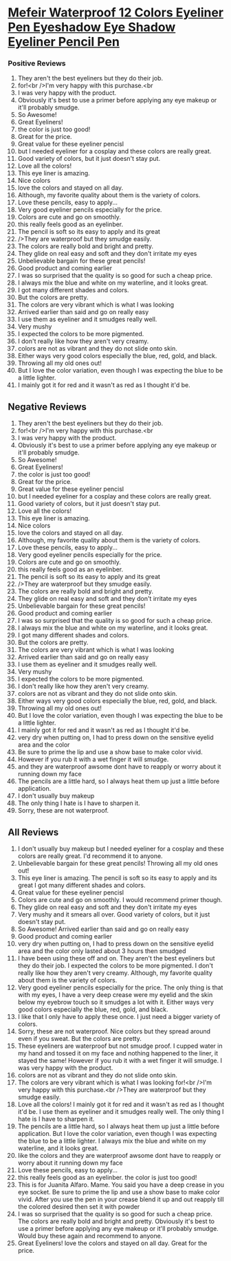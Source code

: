 # [Mefeir Waterproof 12 Colors Eyeliner Pen Eyeshadow Eye Shadow Eyeliner Pencil Pen](https://products.checkmycream.com/products/Mefeir-Waterproof-12-Colors-Eyeliner-Pen-Eyeshadow-Eye-Shadow-Eyeliner-Pencil-Pen.html)

### Positive Reviews

<ol>
      <li>They aren&#x27;t the best eyeliners but they do their job.</li>
      <li>for!&lt;br /&gt;I&#x27;m very happy with this purchase.&lt;br</li>
      <li>I was very happy with the product.</li>
      <li>Obviously it&#x27;s best to use a primer before applying any eye makeup or it&#x27;ll probably smudge.</li>
      <li>So Awesome!</li>
      <li>Great Eyeliners!</li>
      <li>the color is just too good!</li>
      <li>Great for the price.</li>
      <li>Great value for these eyeliner pencisl</li>
      <li>but I needed eyeliner for a cosplay and these colors are really great.</li>
      <li>Good variety of colors, but it just doesn&#x27;t stay put.</li>
      <li>Love all the colors!</li>
      <li>This eye liner is amazing.</li>
      <li>Nice colors</li>
      <li>love the colors and stayed on all day.</li>
      <li>Although, my favorite quality about them is the variety of colors.</li>
      <li>Love these pencils, easy to apply...</li>
      <li>Very good eyeliner pencils especially for the price.</li>
      <li>Colors are cute and go on smoothly.</li>
      <li>this really feels good as an eyelinber.</li>
      <li>The pencil is soft so its easy to apply and its great</li>
      <li>/&gt;They are waterproof but they smudge easily.</li>
      <li>The colors are really bold and bright and pretty.</li>
      <li>They glide on real easy and soft and they don&#x27;t irritate my eyes</li>
      <li>Unbelievable bargain for these great pencils!  </li>
      <li>Good product and coming earlier</li>
      <li>I was so surprised that the quality is so good for such a cheap price.</li>
      <li>I always mix the blue and white on my waterline, and it looks great.</li>
      <li>I got many different shades and colors.</li>
      <li>But the colors are pretty.</li>
      <li>The colors are very vibrant which is what I was looking</li>
      <li>Arrived earlier than said and go on really easy</li>
      <li>I use them as eyeliner and it smudges really well.</li>
      <li>Very mushy</li>
      <li>I expected the colors to be more pigmented.</li>
      <li>I don&#x27;t really like how they aren&#x27;t very creamy.</li>
      <li>colors are not as vibrant and they do not slide onto skin.</li>
      <li>Either ways very good colors especially the blue, red, gold, and black.</li>
      <li>Throwing all my old ones out!</li>
      <li>But I love the color variation, even though I was expecting the blue to be a little lighter.</li>
      <li>I mainly got it for red and it wasn&#x27;t as red as I thought it&#x27;d be.</li>
</ol>


<h2>Negative Reviews</h2>
<ol>
<li> They aren&#x27;t the best eyeliners but they do their job.</li>
<li> for!&lt;br /&gt;I&#x27;m very happy with this purchase.&lt;br</li>
<li> I was very happy with the product.</li>
<li> Obviously it&#x27;s best to use a primer before applying any eye makeup or it&#x27;ll probably smudge.</li>
<li> So Awesome!</li>
<li> Great Eyeliners!</li>
<li> the color is just too good!</li>
<li> Great for the price.</li>
<li> Great value for these eyeliner pencisl</li>
<li> but I needed eyeliner for a cosplay and these colors are really great.</li>
<li> Good variety of colors, but it just doesn&#x27;t stay put.</li>
<li> Love all the colors!</li>
<li> This eye liner is amazing.</li>
<li> Nice colors</li>
<li> love the colors and stayed on all day.</li>
<li> Although, my favorite quality about them is the variety of colors.</li>
<li> Love these pencils, easy to apply...</li>
<li> Very good eyeliner pencils especially for the price.</li>
<li> Colors are cute and go on smoothly.</li>
<li> this really feels good as an eyelinber.</li>
<li> The pencil is soft so its easy to apply and its great</li>
<li> /&gt;They are waterproof but they smudge easily.</li>
<li> The colors are really bold and bright and pretty.</li>
<li> They glide on real easy and soft and they don&#x27;t irritate my eyes</li>
<li> Unbelievable bargain for these great pencils!  </li>
<li> Good product and coming earlier</li>
<li> I was so surprised that the quality is so good for such a cheap price.</li>
<li> I always mix the blue and white on my waterline, and it looks great.</li>
<li> I got many different shades and colors.</li>
<li> But the colors are pretty.</li>
<li> The colors are very vibrant which is what I was looking</li>
<li> Arrived earlier than said and go on really easy</li>
<li> I use them as eyeliner and it smudges really well.</li>
<li> Very mushy</li>
<li> I expected the colors to be more pigmented.</li>
<li> I don&#x27;t really like how they aren&#x27;t very creamy.</li>
<li> colors are not as vibrant and they do not slide onto skin.</li>
<li> Either ways very good colors especially the blue, red, gold, and black.</li>
<li> Throwing all my old ones out!</li>
<li> But I love the color variation, even though I was expecting the blue to be a little lighter.</li>
<li> I mainly got it for red and it wasn&#x27;t as red as I thought it&#x27;d be.</li>
<li> very dry when putting on, I had to press down on the sensitive eyelid area and the color</li>
<li> Be sure to prime the lip and use a show base to make color  vivid.  </li>
<li> However if you rub it with a wet finger it will smudge.</li>
<li> and they are waterproof awsome dont have to reapply or worry about it running down my face</li>
<li> The pencils are a little hard, so I always heat them up just a little before application.</li>
<li> I don&#x27;t usually buy makeup</li>
<li> The only thing I hate is I have to sharpen it.</li>
<li> Sorry, these are not waterproof.</li>
</ol>

<h2>All Reviews</h2>

<ol>
    <li> I don&#x27;t usually buy makeup but I needed eyeliner for a cosplay and these colors are really great. I&#x27;d recommend it to anyone.</li>
    <li> Unbelievable bargain for these great pencils!  Throwing all my old ones out!</li>
    <li> This eye liner is amazing. The pencil is soft so its easy to apply and its great I got many different shades and colors.</li>
    <li> Great value for these eyeliner pencisl</li>
    <li> Colors are cute and go on smoothly. I would recommend primer though.</li>
    <li> They glide on real easy and soft and they don&#x27;t irritate my eyes</li>
    <li> Very mushy and it smears all over. Good variety of colors, but it just doesn&#x27;t stay put.</li>
    <li> So Awesome! Arrived earlier than said and go on really easy</li>
    <li> Good product and coming earlier</li>
    <li> very dry when putting on, I had to press down on the sensitive eyelid area and the color only lasted about 3 hours then smudged</li>
    <li> I have been using these off and on. They aren&#x27;t the best eyeliners but they do their job. I expected the colors to be more pigmented. I don&#x27;t really like how they aren&#x27;t very creamy. Although, my favorite quality about them is the variety of colors.</li>
    <li> Very good eyeliner pencils especially for the price. The only thing is that with my eyes, I have a very deep crease were my eyelid and the skin below my eyebrow touch so it smudges a lot with it. Either ways very good colors especially the blue, red, gold, and black.</li>
    <li> I like that I only have to apply these once. I just need a bigger variety of colors.</li>
    <li> Sorry, these are not waterproof. Nice colors but they spread around even if you sweat. But the colors are pretty.</li>
    <li> These eyeliners are waterproof but not smudge proof. I cupped water in my hand and tossed it on my face and nothing happened to the liner, it stayed the same! However if you rub it with a wet finger it will smudge. I was very happy with the product.</li>
    <li> colors are not as vibrant and they do not slide onto skin.</li>
    <li> The colors are very vibrant which is what I was looking for!&lt;br /&gt;I&#x27;m very happy with this purchase.&lt;br /&gt;They are waterproof but they smudge easily.</li>
    <li> Love all the colors! I mainly got it for red and it wasn&#x27;t as red as I thought it&#x27;d be. I use them as eyeliner and it smudges really well. The only thing I hate is I have to sharpen it.</li>
    <li> The pencils are a little hard, so I always heat them up just a little before application. But I love the color variation, even though I was expecting the blue to be a little lighter. I always mix the blue and white on my waterline, and it looks great.</li>
    <li> like the colors and they are waterproof awsome dont have to reapply or worry about it running down my face</li>
    <li> Love these pencils, easy to apply...</li>
    <li> this really feels good as an eyelinber. the color is just too good!</li>
    <li> This is for Juanita Alfaro. Mame. You said you have a deep crease in you eye socket. Be sure to prime the lip and use a show base to make color  vivid.  After you use the pen in your crease blend it up and out reapply till  the colored desired then set it with powder</li>
    <li> I was so surprised that the quality is so good for such a cheap price. The colors are really bold and bright and pretty. Obviously it&#x27;s best to use a primer before applying any eye makeup or it&#x27;ll probably smudge. Would buy these again and recommend to anyone.</li>
    <li> Great Eyeliners! love the colors and stayed on all day. Great for the price.</li>
</ol>




